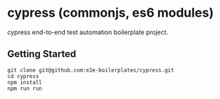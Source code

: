 # cypress (commonjs, es6 modules)
cypress end-to-end test automation boilerplate project.

## Getting Started

    git clone git@github.com:e2e-boilerplates/cypress.git
    cd cypress
    npm install
    npm run run
